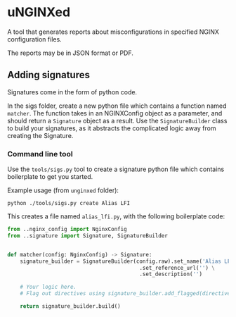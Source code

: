 # uNGINXed

A tool that generates reports about misconfigurations in specified NGINX configuration files.

The reports may be in JSON format or PDF.

## Adding signatures

Signatures come in the form of python code.

In the sigs folder, create a new python file which contains a function named `matcher`.
The function takes in an NGINXConfig object as a parameter, and should return a `Signature` object as a result.
Use the `SignatureBuilder` class to build your signatures, as it abstracts the complicated logic away from creating the Signature.

### Command line tool

Use the `tools/sigs.py` tool to create a signature python file which contains boilerplate to get you started.

Example usage (from `unginxed` folder):
```
python ./tools/sigs.py create Alias LFI
```

This creates a file named `alias_lfi.py`, with the following boilerplate code:

```python
from ..nginx_config import NginxConfig
from ..signature import Signature, SignatureBuilder


def matcher(config: NginxConfig) -> Signature:
    signature_builder = SignatureBuilder(config.raw).set_name('Alias LFI') \
                                          .set_reference_url('') \
                                          .set_description('')

    # Your logic here.
    # Flag out directives using signature_builder.add_flagged(directive, config)

    return signature_builder.build()
```